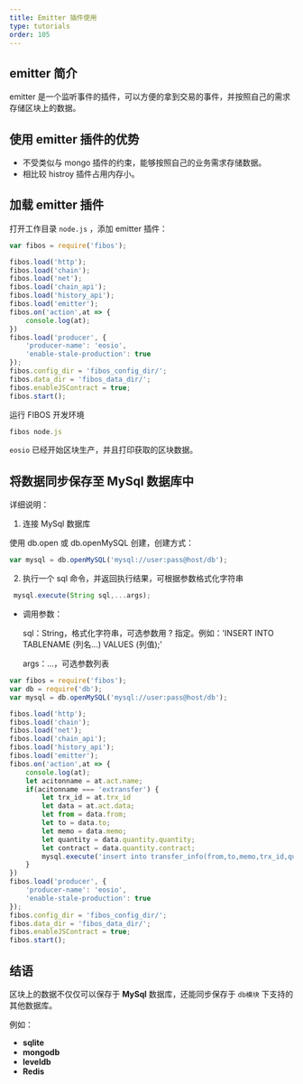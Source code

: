 ```yaml
---
title: Emitter 插件使用
type: tutorials
order: 105
---
```


##  emitter 简介

emitter 是一个监听事件的插件，可以方便的拿到交易的事件，并按照自己的需求存储区块上的数据。

## 使用 emitter 插件的优势 

* 不受类似与 mongo 插件的约束，能够按照自己的业务需求存储数据。
* 相比较 histroy 插件占用内存小。

## 加载 emitter 插件

打开工作目录 `node.js` ，添加 emitter 插件：

```javascript
var fibos = require('fibos');

fibos.load('http');
fibos.load('chain');
fibos.load('net');
fibos.load('chain_api');
fibos.load('history_api');
fibos.load('emitter');
fibos.on('action',at => {
    console.log(at);
})
fibos.load('producer', {
    'producer-name': 'eosio',
    'enable-stale-production': true
});
fibos.config_dir = 'fibos_config_dir/';
fibos.data_dir = 'fibos_data_dir/';
fibos.enableJSContract = true;
fibos.start();

```

运行 FIBOS 开发环境

```javascript
fibos node.js
```

`eosio` 已经开始区块生产，并且打印获取的区块数据。 

## 将数据同步保存至 MySql 数据库中

详细说明：

1. 连接 MySql 数据库

使用 db.open 或 db.openMySQL 创建，创建方式：

```javascript
var mysql = db.openMySQL('mysql://user:pass@host/db');
```

2. 执行一个 sql 命令，并返回执行结果，可根据参数格式化字符串

```javascript
 mysql.execute(String sql,...args);
```

* 调用参数：

  sql：String，格式化字符串，可选参数用 ? 指定。例如：'INSERT INTO TABLENAME (列名…) VALUES (列值);'

  args：...，可选参数列表

```javascript
var fibos = require('fibos');
var db = require('db');
var mysql = db.openMySQL('mysql://user:pass@host/db');

fibos.load('http');
fibos.load('chain');
fibos.load('net');
fibos.load('chain_api');
fibos.load('history_api');
fibos.load('emitter');
fibos.on('action',at => {
    console.log(at);
    let acitonname = at.act.name;
    if(acitonname === 'extransfer') {
        let trx_id = at.trx_id
        let data = at.act.data;
        let from = data.from;
        let to = data.to;
        let memo = data.memo;
        let quantity = data.quantity.quantity;
        let contract = data.quantity.contract;
	    mysql.execute('insert into transfer_info(from,to,memo,trx_id,quantity,contract) values(?,?,?,?,?,?)', [from , to, memo , trx_id , quantity , contract]);        
    }
})
fibos.load('producer', {
    'producer-name': 'eosio',
    'enable-stale-production': true
});
fibos.config_dir = 'fibos_config_dir/';
fibos.data_dir = 'fibos_data_dir/';
fibos.enableJSContract = true;
fibos.start();
```

## 结语

区块上的数据不仅仅可以保存于 **MySql** 数据库，还能同步保存于 `db模块` 下支持的其他数据库。

例如：

* **sqlite**
* **mongodb**
* **leveldb**
* **Redis**

